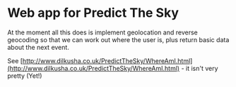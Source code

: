 # Web app for Predict The Sky

At the moment all this does is implement geolocation and reverse geocoding so that we can
work out where the user is, plus return basic data about the next event.

See [http://www.dilkusha.co.uk/PredictTheSky/WhereAmI.html](http://www.dilkusha.co.uk/PredictTheSky/WhereAmI.html) - it isn't very pretty (Yet!)




